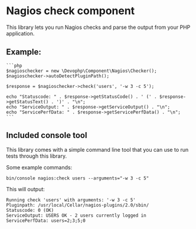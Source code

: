 # Nagios check component

This library lets you run Nagios checks and parse the output from your PHP application.

## Example:

    ```php
    $nagioschecker = new \Devophp\Component\Nagios\Checker();
    $nagioschecker->autoDetectPluginPath();
    
    $response = $nagioschecker->check('users', '-w 3 -c 5');

    echo "Statuscode: " . $response->getStatusCode() . ' (' . $response->getStatusText() . ')' . "\n";
    echo "ServiceOutput: " . $response->getServiceOutput() . "\n";
    echo "ServicePerfData: " . $response->getServicePerfData() . "\n";
    ```

## Included console tool

This library comes with a simple command line tool that you can use to run tests through this library.

Some example commands:

    bin/console nagios:check users --arguments="-w 3 -c 5"
    
This will output:

    Running check 'users' with arguments: '-w 3 -c 5'
    Pluginpath: /usr/local/Cellar/nagios-plugins/2.0/sbin/
    Statuscode: 0 (OK)
    ServiceOutput: USERS OK - 2 users currently logged in
    ServicePerfData: users=2;3;5;0
    
